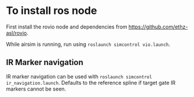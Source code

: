 # To install ros node

First install the rovio node and dependencies from https://github.com/ethz-asl/rovio.

While airsim is running, run using `roslaunch simcontrol vio.launch`.

## IR Marker navigation

IR marker navigation can be used with `roslaunch simcontrol ir_navigation.launch`. Defaults to the reference spline if target gate IR markers cannot be seen.
